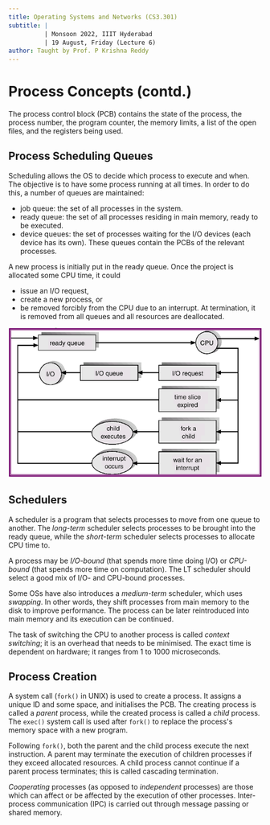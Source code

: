 ```yaml
---
title: Operating Systems and Networks (CS3.301)
subtitle: |
          | Monsoon 2022, IIIT Hyderabad
          | 19 August, Friday (Lecture 6)
author: Taught by Prof. P Krishna Reddy
---
```


# Process Concepts (contd.)
The process control block (PCB) contains the state of the process, the process number, the program counter, the memory limits, a list of the open files, and the registers being used.

## Process Scheduling Queues
Scheduling allows the OS to decide which process to execute and when. The objective is to have some process running at all times. In order to do this, a number of queues are maintained:

* job queue: the set of all processes in the system.
* ready queue: the set of all processes residing in main memory, ready to be executed.
* device queues: the set of processes waiting for the I/O devices (each device has its own).
These queues contain the PCBs of the relevant processes.

A new process is initially put in the ready queue. Once the project is allocated some CPU time, it could

* issue an I/O request,
* create a new process, or
* be removed forcibly from the CPU due to an interrupt.
At termination, it is removed from all queues and all resources are deallocated.

![Process Scheduling](sched.png)

## Schedulers
A scheduler is a program that selects processes to move from one queue to another. The *long-term* scheduler selects processes to be brought into the ready queue, while the *short-term* scheduler selects processes to allocate CPU time to.

A process may be *I/O-bound* (that spends more time doing I/O) or *CPU-bound* (that spends more time on computation). The LT scheduler should select a good mix of I/O- and CPU-bound processes.

Some OSs have also introduces a *medium-term* scheduler, which uses *swapping*. In other words, they shift processes from main memory to the disk to improve performance. The process can be later reintroduced into main memory and its execution can be continued.

The task of switching the CPU to another process is called *context switching*; it is an overhead that needs to be minimised. The exact time is dependent on hardware; it ranges from 1 to 1000 microseconds.

## Process Creation
A system call (`fork()` in UNIX) is used to create a process. It assigns a unique ID and some space, and initialises the PCB. The creating process is called a *parent* process, while the created process is called a *child* process.  
The `exec()` system call is used after `fork()` to replace the process's memory space with a new program.

Following `fork()`, both the parent and the child process execute the next instruction. A parent may terminate the execution of children processes if they exceed allocated resources. A child process cannot continue if a parent process terminates; this is called cascading termination.

*Cooperating* processes (as opposed to *independent* processes) are those which can affect or be affected by the execution of other processes. Inter-process communication (IPC) is carried out through message passing or shared memory.